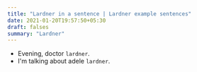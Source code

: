 ```yaml
---
title: "Lardner in a sentence | Lardner example sentences"
date: 2021-01-20T19:57:50+05:30
draft: falses
summary: "Lardner"
---
```

- Evening, doctor `lardner`.
- I'm talking about adele `lardner`.
                 
